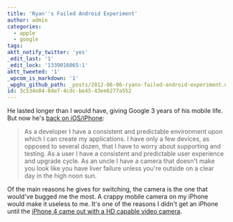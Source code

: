 ```yaml
---
title: 'Ryan''s Failed Android Experiment'
author: admin
categories:
  - apple
  - google
tags: 
aktt_notify_twitter: 'yes'
_edit_last: '1'
_edit_lock: '1339016065:1'
aktt_tweeted: '1'
_wpcom_is_markdown: '1'
_wpghs_github_path: _posts/2012-06-06-ryans-failed-android-experiment.md
id: 3c534e84-84e7-4cdc-be45-43ee6277a552
---
```

<p>He lasted longer than I would have, giving Google 3 years of his mobile life. But now he's <a href="http://blog.ghettio.com/2012/06/failed-android-experiment.html">back on iOS/iPhone</a>:</p>
<blockquote><p>
  As a developer I have a consistent and predictable environment upon which I can create my applications. I have only a few devices, as opposed to several dozen, that I have to worry about supporting and testing. As a user I have a consistent and predictable user experience and upgrade cycle. As an uncle I have a camera that doesn't make you look like you have liver failure unless you're outside on a clear day in the high noon sun.
</p></blockquote>
<p>Of the main reasons he gives for switching, the camera is the one that would've bugged me the most. A crappy mobile camera on my iPhone would make it useless to me. It's one of the reasons I didn't get an iPhone until the <a href="https://chrisenns.com/2010/10/iphone-4-review/">iPhone 4 came out with a HD capable video camera</a>.</p>
